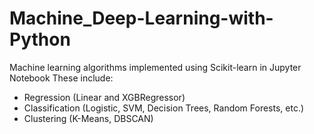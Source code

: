# Machine_Deep-Learning-with-Python
Machine learning algorithms implemented using Scikit-learn in Jupyter Notebook
These include:
* Regression (Linear and XGBRegressor)
* Classification (Logistic, SVM, Decision Trees, Random Forests, etc.)
* Clustering (K-Means, DBSCAN)
